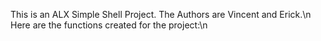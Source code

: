 This is an ALX Simple Shell Project. The Authors are Vincent and Erick.\n
Here are the functions created for the project:\n

